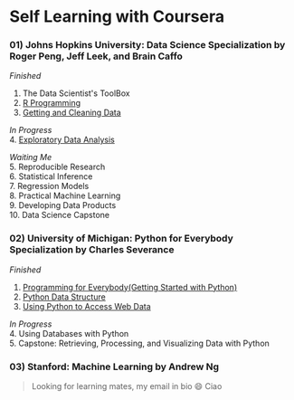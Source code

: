 # Self Learning with Coursera
### 01) Johns Hopkins University: Data Science Specialization by Roger Peng, Jeff Leek, and Brain Caffo
_Finished_  
1. The Data Scientist's ToolBox
2. [R Programming](https://github.com/jemc36/Coursera/tree/master/Johns%20Hopkins%20Data%20Science)
3. [Getting and Cleaning Data](https://github.com/jemc36/Coursera/tree/master/Johns%20Hopkins%20Data%20Science/03%20Getting%20and%20Cleaning%20Data)

_In Progress_  
4. [Exploratory Data Analysis](https://github.com/jemc36/Coursera/tree/master/Johns%20Hopkins%20Data%20Science/04%20Exploratory%20Data%20Analysis)

_Waiting Me_  
5. Reproducible Research  
6. Statistical Inference  
7. Regression Models  
8. Practical Machine Learning  
9. Developing Data Products  
10. Data Science Capstone  


### 02) University of Michigan: Python for Everybody Specialization by Charles Severance
_Finished_  
1. [Programming for Everybody(Getting Started with Python)](https://github.com/jemc36/Coursera/tree/master/University%20of%20Michigan%20Python%20for%20Everybody%20/Programming%20for%20Everybody)
2. [Python Data Structure](https://github.com/jemc36/Coursera/tree/master/University%20of%20Michigan%20Python%20for%20Everybody%20/Python%20Data%20Structures)
3. [Using Python to Access Web Data](https://github.com/jemc36/Coursera/tree/master/University%20of%20Michigan%20Python%20for%20Everybody%20/Using%20Python%20to%20Access%20Web%20Data)

_In Progress_  
4. Using Databases with Python  
5. Capstone: Retrieving, Processing, and Visualizing Data with Python  

### 03) Stanford: Machine Learning by Andrew Ng

> Looking for learning mates, my email in bio :smile: Ciao
